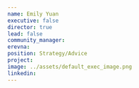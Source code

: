 ```yaml
---
name: Emily Yuan
executive: false
director: true
lead: false
community_manager:  
erevna:   
position: Strategy/Advice
project:  
image: ../assets/default_exec_image.png
linkedin: 
---
```

